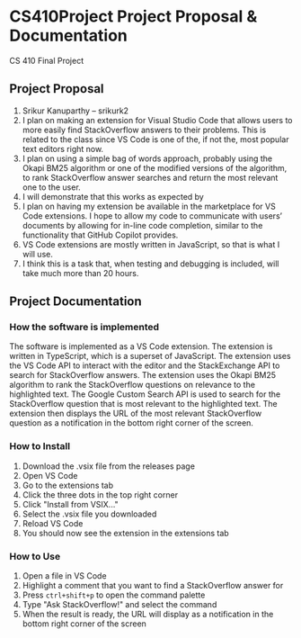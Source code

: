 # CS410Project Project Proposal & Documentation
CS 410 Final Project

## Project Proposal
1.	Srikur Kanuparthy – srikurk2
2.	I plan on making an extension for Visual Studio Code that allows users to more easily find StackOverflow answers to their problems. This is related to the class since VS Code is one of the, if not the, most popular text editors right now.
3.	I plan on using a simple bag of words approach, probably using the Okapi BM25 algorithm or one of the modified versions of the algorithm, to rank StackOverflow answer searches and return the most relevant one to the user.
4.	I will demonstrate that this works as expected by 
5.	I plan on having my extension be available in the marketplace for VS Code extensions. I hope to allow my code to communicate with users’ documents by allowing for in-line code completion, similar to the functionality that GitHub Copilot provides.
6.	VS Code extensions are mostly written in JavaScript, so that is what I will use.
7.	I think this is a task that, when testing and debugging is included, will take much more than 20 hours.

## Project Documentation

### How the software is implemented
The software is implemented as a VS Code extension. The extension is written in TypeScript, which is a superset of JavaScript. The extension uses the VS Code API to interact with the editor and the StackExchange API to search for StackOverflow answers. The extension uses the Okapi BM25 algorithm to rank the StackOverflow questions on relevance to the highlighted text. The Google Custom Search API is used to search for the StackOverflow question that is most relevant to the highlighted text. The extension then displays the URL of the most relevant StackOverflow question as a notification in the bottom right corner of the screen.

### How to Install
1. Download the .vsix file from the releases page
2. Open VS Code
3. Go to the extensions tab
4. Click the three dots in the top right corner
5. Click "Install from VSIX..."
6. Select the .vsix file you downloaded
7. Reload VS Code
8. You should now see the extension in the extensions tab

### How to Use
1. Open a file in VS Code
2. Highlight a comment that you want to find a StackOverflow answer for
3. Press `ctrl+shift+p` to open the command palette
4. Type "Ask StackOverflow!" and select the command
5. When the result is ready, the URL will display as a notification in the bottom right corner of the screen